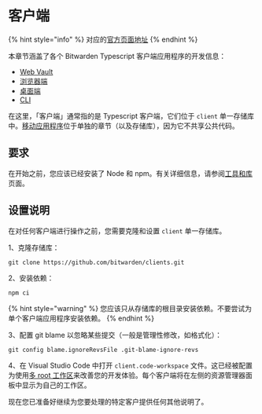 # 客户端

{% hint style="info" %}
对应的[官方页面地址](https://contributing.bitwarden.com/clients/)
{% endhint %}

本章节涵盖了各个 Bitwarden Typescript 客户端应用程序的开发信息：

* [Web Vault](web-vault/)
* [浏览器端](browser/)
* [桌面端](desktop/)
* [CLI](cli.md)

在这里，「客户端」通常指的是 Typescript 客户端，它们位于 `client` 单一存储库中。[移动应用程序](mobile/)位于单独的章节（以及存储库），因为它不共享公共代码。

## 要求 <a href="#requirements" id="requirements"></a>

在开始之前，您应该已经安装了 Node 和 npm。有关详细信息，请参阅[工具和库](../tools/)页面。

## 设置说明 <a href="#setup-instructions" id="setup-instructions"></a>

在对任何客户端进行操作之前，您需要克隆和设置 `client` 单一存储库。

1、克隆存储库：

```
git clone https://github.com/bitwarden/clients.git
```

2、安装依赖：

```
npm ci
```

{% hint style="warning" %}
您应该只从存储库的根目录安装依赖。不要尝试为单个客户端应用程序安装依赖。
{% endhint %}

3、配置 git blame 以忽略某些提交（一般是管理性修改，如格式化）：

```
git config blame.ignoreRevsFile .git-blame-ignore-revs
```

4、在 Visual Studio Code 中打开 `client.code-workspace` 文件。这已经被配置为使用[多 root 工作区](https://code.visualstudio.com/docs/editor/multi-root-workspaces)来改善您的开发体验。每个客户端将在左侧的资源管理器面板中显示为自己的工作区。

现在您已准备好继续为您要处理的特定客户提供任何其他说明了。
